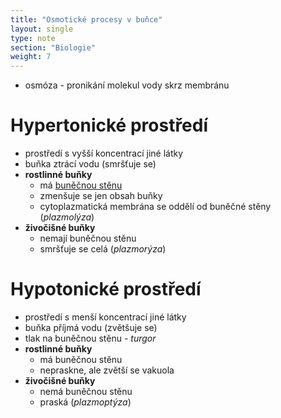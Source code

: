 ```yaml
---
title: "Osmotické procesy v buňce"
layout: single
type: note
section: "Biologie"
weight: 7
---
```

- osmóza - pronikání molekul vody skrz membránu
# Hypertonické prostředí
- prostředí s vyšší koncentrací jiné látky
- buňka ztrácí vodu (smršťuje se)
- **rostlinné buňky**
    - má [buněčnou stěnu](/notes/school/biology/cell-organels#buněčná-stěna-eu)
    - zmenšuje se jen obsah buňky
    - cytoplazmatická membrána se oddělí od buněčné stěny (_plazmolýza_)
- **živočišné buňky**
    - nemají buněčnou stěnu
    - smršťuje se celá (_plazmorýza_)
# Hypotonické prostředí
- prostředí s menší koncentrací jiné látky
- buňka příjmá vodu (zvětšuje se)
- tlak na buněčnou stěnu - _turgor_
- **rostlinné buňky**
    - má buněčnou stěnu
    - nepraskne, ale zvětší se vakuola 
- **živočišné buňky**
    - nemá buněčnou stěnu
    - praská (_plazmoptýza_)